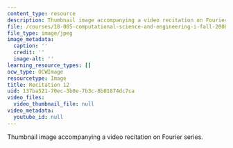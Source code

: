 ```yaml
---
content_type: resource
description: Thumbnail image accompanying a video recitation on Fourier series.
file: /courses/18-085-computational-science-and-engineering-i-fall-2008/137ba52170ec3b0e7b3c8b01874dc7ca_r12.jpg
file_type: image/jpeg
image_metadata:
  caption: ''
  credit: ''
  image-alt: ''
learning_resource_types: []
ocw_type: OCWImage
resourcetype: Image
title: Recitation 12
uid: 137ba521-70ec-3b0e-7b3c-8b01874dc7ca
video_files:
  video_thumbnail_file: null
video_metadata:
  youtube_id: null
---
```

Thumbnail image accompanying a video recitation on Fourier series.

